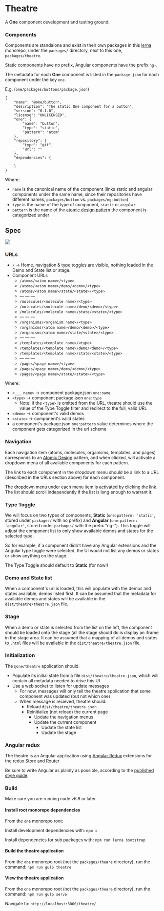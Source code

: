 # Theatre

A **One** component development and testing ground.

### Components

Components are standalone and exist in their own packages in this [lerna](https://lernajs.io/) monorepo, 
under the `packages/` directory, next to this one, `packages/theatre`.

Static components have no prefix, Angular components have the prefix `ng-`.

The metadata for each **One** component is listed in the `package.json` for each component under the key
`one`.

E.g. (`one/packages/buttons/package.json`)

	{
		"name": "@one/button",
		"description": "The static One component for a button",
		"version": "0.1.0",
		"license": "UNLICENSED",
		"one": {
			"name": "button",
			"type": "static",
			"pattern": "atom"
		},
		"repository": {
			"type": "git",
			"url": ""
		},
		"dependencies": {

		}
	}

Where:

* `name` is the canonical name of the component (links static and angular components under the same name, 
since their repositories have different names, `packages/button` vs. `packages/ng-button`)
* `type` is the name of the type of component, `static` or `angular`
* `pattern` is the name of the [atomic design pattern](http://atomicdesign.bradfrost.com/chapter-2/) the 
component is categorized under

## Spec

![](spec/Theatre.UI.png)

### URLs

* `/` &rarr; Home, navigation & type toggles are visible, nothing loaded in the Demo and State list or stage.
* Component URLs
	* `/atoms/<atom name>/<type>`
	* `/atoms/<atom name>/demo/<demo>/<type>`
	* `/atoms/<atom name>/state/<state>/<type>`
	* &mdash; &mdash; &mdash;
	* `/molecules/<molecule name>/<type>`
	* `/molecules/<molecule name>/demo/<demo>/<type>`
	* `/molecules/<molecule name>/state/<state>/<type>`
	* &mdash; &mdash; &mdash;
	* `/organisms/<organism name>/<type>`
	* `/organisms/<atom name>/demo/<demo>/<type>`
	* `/organisms/<atom name>/state/<state>/<type>`
	* &mdash; &mdash; &mdash;
	* `/templates/<template name>/<type>`
	* `/templates/<template name>/demo/<demo>/<type>`
	* `/templates/<template name>/state/<state>/<type>`
	* &mdash; &mdash; &mdash;
	* `/pages/<page name>/<type>`
	* `/pages/<page name>/demo/<demo>/<type>`
	* `/pages/<page name>/state/<state>/<type>`

Where:

* `<___ name>` &rarr; component package.json `one:name`
* `<type>` &rarr; component package.json `one:type`
	* Note: if the `<type>` is omitted from the URL, theatre should use the value of the Type Toggle filter
	  and redirect to the full, valid URL
* `<demo>` &rarr; component's valid demos
* `<state>` &rarr; component's valid states
* a component's package.json `one:pattern` value determines where the component gets categorized in the 
url scheme

### Navigation

Each navigation item (atoms, molecules, organisms, templates, and pages) corresponds to an 
[Atomic Design](http://atomicdesign.bradfrost.com/chapter-2/) pattern, and when clicked, will activate a
dropdown menu of all available components for each pattern.

The link to each component in the dropdown menu should be a link to a URL (described in the URLs section above) 
for each component.

The dropdown menu under each menu item is activated by clicking the link. The list should scroll independently if
the list is long enough to warrant it.

### Type Toggle

We will focus on two types of components, **Static** (`one:pattern: 'static'`, stored under `packages/` 
with no prefix) and **Angular** (`one:pattern: 'angular'`, stored under `packages/` with the prefix 
"ng-"). This toggle will adjust the component list to only show available demos and states for the selected type.

So for example, if a component didn't have any Angular extensions and the Angular type toggle were selected, 
the UI would not list any demos or states or show anything on the stage.

The Type Toggle should default to **Static** (for now!)

### Demo and State list

When a component's url is loaded, this will populate with the demos and states available, demos listed first. 
It can be assumed that the metadata for available demos and states will be available in the `dist/theatre/theatre.json`
file.

### Stage

When a demo or state is selected from the list on the left, the component should be loaded onto the stage (all 
the stage should do is display an iframe in the stage area. It can be assumed that a mapping of all 
demos and states to `.html` files will be available in the `dist/theatre/theatre.json` file.

### Initialization

The `@​one/theatre` application should:

* Populate its initial state from a file `dist/theatre/theatre.json`, which will contain all metadata needed 
to drive this UI
* Use a web socket to listen for update messages
	* For now, messages will only tell the theatre application that some component was updated (but not which one)
	* When message is recieved, theatre should:
		* Reload `dist/theatre/theatre.json`
		* Reinitialize (not reload) the current page 
			* Update the navigation menus
			* Update the current component
				* Update the state list
				* Update the stage

### Angular redux

The theatre is an Angular application using [Angular Redux](https://github.com/angular-redux) extensions 
for the redux [Store](https://github.com/angular-redux/store) and [Router](https://github.com/angular-redux/router)

Be sure to write Angular as plainly as possible, according to the 
[published style guide](https://angular.io/docs/ts/latest/guide/style-guide.html).

### Build

Make sure you are running node v6.9 or later.

#### Install root monorepo dependencies

From the `one` monorepo root:

Install development dependencies with: `npm i`

Install dependencies for sub packages with: `npm run lerna bootstrap`

#### Build the theatre application

From the `one` monorepo root (not the `packages/theare` directory), run the
command: `npm run gulp theatre`

#### View the theatre application

From the `one` monorepo root (not the `packages/theare` directory), run the
command: `npm run gulp serve`

Navigate to: `http://localhost:3000/theatre/`
